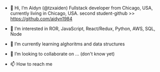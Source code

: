 - 👋 Hi, I’m Aidyn (@tzxaiden) Fullstack developer from  Chicago, USA, currently living in  Chicago, USA.
second student-github >> https://github.com/aidyn1984

- 👀 I’m interested in ROR, JavaScript, React/Redux, Python, AWS, SQL, Node
- 🌱 I’m currently learning alghoritms and data structures
- 💞️ I’m looking to collaborate on ... (don't know yet)
- 📫 How to reach me 

<!---
tzxaiden/tzxaiden is a ✨ special ✨ repository because its `README.md` (this file) appears on your GitHub profile.
You can click the Preview link to take a look at your changes.
--->
